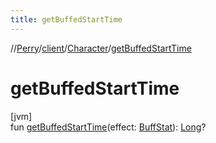 ```yaml
---
title: getBuffedStartTime
---
```

//[Perry](../../../index.html)/[client](../index.html)/[Character](index.html)/[getBuffedStartTime](get-buffed-start-time.html)



# getBuffedStartTime



[jvm]\
fun [getBuffedStartTime](get-buffed-start-time.html)(effect: [BuffStat](../-buff-stat/index.html)): [Long](https://kotlinlang.org/api/latest/jvm/stdlib/kotlin/-long/index.html)?




